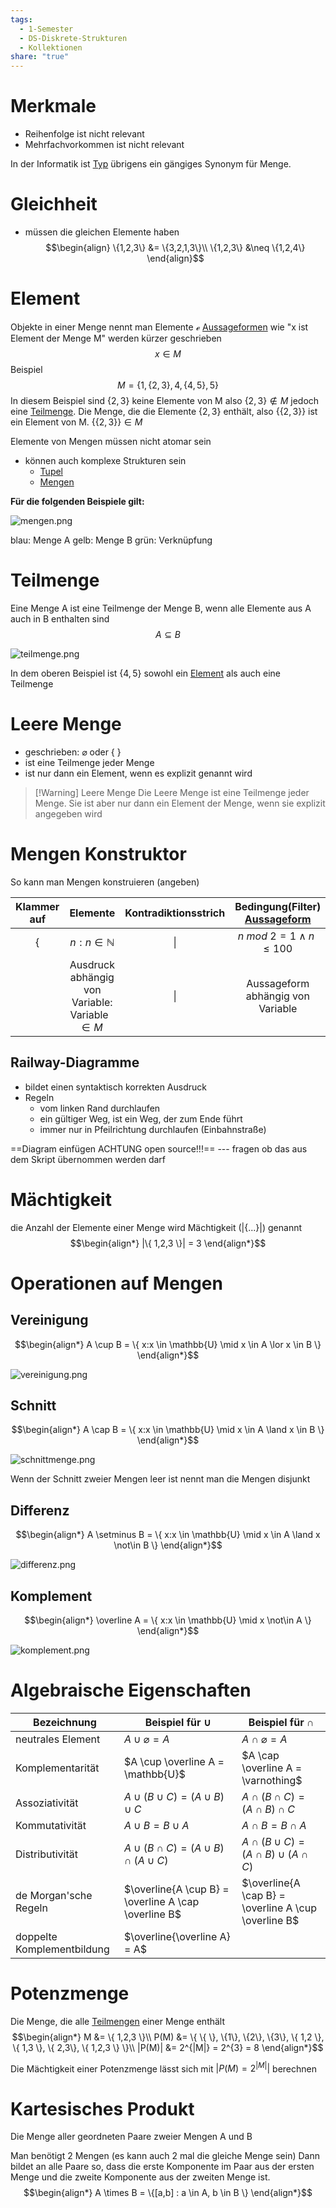 ```yaml
---
tags:
  - 1-Semester
  - DS-Diskrete-Strukturen
  - Kollektionen
share: "true"
---
```

# Merkmale
- Reihenfolge ist nicht relevant
- Mehrfachvorkommen ist nicht relevant

In der Informatik ist [Typ](Typ.md#) übrigens ein gängiges Synonym für Menge.
 
# Gleichheit
- müssen die gleichen Elemente haben
$$\begin{align}
\{1,2,3\} &= \{3,2,1,3\}\\
\{1,2,3\} &\neq \{1,2,4\}
\end{align}$$

# Element
Objekte in einer Menge nennt man Elemente $\mathcal{e}$ 
[Aussageformen](../Aussagenlogik/Aussagen-und-Aussageformen.md#aussageformen) wie "x ist Element der Menge M" werden kürzer geschrieben $$x \in M$$
Beispiel
$$M = \{1, \{ 2,3\}, 4, \{ 4,5\}, 5 \}$$
In diesem Beispiel sind $\{2,3\}$ keine Elemente von M also $\{ 2,3 \} \not\in M$ jedoch eine [Teilmenge](Mengen.md#teilmenge). Die Menge, die die Elemente $\{2,3\}$ enthält, also $\{ \{ 2,3 \} \}$ ist ein Element von M. $\{ \{ 2,3 \} \} \in M$ 

Elemente von Mengen müssen nicht atomar sein
- können auch komplexe Strukturen sein
	- [Tupel](./Tupel.md#)
	- [Mengen](Mengen.md#)

**Für die folgenden Beispiele gilt:** 

![mengen.png](./images/mengen.png#)

blau: Menge A
gelb: Menge B
grün: Verknüpfung
# Teilmenge
Eine Menge A ist eine Teilmenge der Menge B, wenn alle Elemente aus A auch in B enthalten sind $$A \subseteq B$$

![teilmenge.png](./images/teilmenge.png#)

In dem oberen Beispiel ist $\{ 4,5\}$ sowohl ein [Element](Mengen.md#element) als auch eine Teilmenge

# Leere Menge
- geschrieben: $\varnothing$ oder { }
- ist eine Teilmenge jeder Menge
- ist nur dann ein Element, wenn es explizit genannt wird


> [!Warning] Leere Menge
> Die Leere Menge ist eine Teilmenge jeder Menge. Sie ist aber nur dann ein Element der Menge, wenn sie explizit angegeben wird

# Mengen Konstruktor

So kann man Mengen konstruieren (angeben)

| Klammer auf |                     Elemente                     | Kontradiktionsstrich | Bedingung(Filter) [Aussageform](../Aussagenlogik/Aussagen-und-Aussageformen.md#aussagen) | Klammer zu |
|:-----------:|:------------------------------------------------:|:--------------------:|:--------------------------------------------------------------------:|:----------:|
|      {      |              $n : n \in \mathbb{N}$              |          \|          |                   $n\ mod\ 2 = 1 \land n \leq 100$                   |     }      |
|             | Ausdruck abhängig von Variable: Variable $\in M$ |          \|          |                  Aussageform abhängig von Variable                   |            |

## Railway-Diagramme
- bildet einen syntaktisch korrekten Ausdruck
- Regeln
	- vom linken Rand durchlaufen
	- ein gültiger Weg, ist ein Weg, der zum Ende führt
	- immer nur in Pfeilrichtung durchlaufen (Einbahnstraße)

==Diagram einfügen ACHTUNG open source!!!== --- fragen ob das aus dem Skript übernommen werden darf

# Mächtigkeit
die Anzahl der Elemente einer Menge wird Mächtigkeit ($|\{...\} |$) genannt
$$\begin{align*}
	|\{ 1,2,3 \}| = 3
\end{align*}$$
# Operationen auf Mengen

## Vereinigung

$$\begin{align*}
	A \cup B = \{ x:x \in \mathbb{U} \mid x \in A \lor x \in B \}
\end{align*}$$

![vereinigung.png](./images/vereinigung.png#)

## Schnitt

$$\begin{align*}
	A \cap B = \{ x:x \in \mathbb{U} \mid x \in A \land x \in B \}
\end{align*}$$

![schnittmenge.png](./images/schnittmenge.png#)

Wenn der Schnitt zweier Mengen leer ist nennt man die Mengen disjunkt

## Differenz

$$\begin{align*}
	A \setminus B = \{ x:x \in \mathbb{U} \mid x \in A \land x \not\in B \}
\end{align*}$$

![differenz.png](./images/differenz.png#)

## Komplement

$$\begin{align*}
	\overline A = \{ x:x \in \mathbb{U} \mid x \not\in A \}
\end{align*}$$

![komplement.png](./images/komplement.png#)

# Algebraische Eigenschaften

| Bezeichnung                | Beispiel für $\cup$                                  | Beispiel für $\cap$                                  |
| -------------------------- | ---------------------------------------------------- | ---------------------------------------------------- |
| neutrales Element          | $A \cup \varnothing = A$                             | $A \cap \varnothing = A$                             |
| Komplementarität           | $A \cup \overline A = \mathbb{U}$                    | $A \cap \overline A = \varnothing$                   |
| Assoziativität             | $A \cup (B \cup C) = (A \cup B) \cup C$              | $A \cap (B \cap C) = (A \cap B) \cap C$              |
| Kommutativität             | $A \cup B = B \cup A$                                | $A \cap B = B \cap A$                                |
| Distributivität            | $A \cup (B \cap C) = (A \cup B) \cap (A \cup C)$     | $A \cap (B \cup C) = (A \cap B) \cup (A \cap C)$     |
| de Morgan'sche Regeln      | $\overline{A \cup B} = \overline A \cap \overline B$ | $\overline{A \cap B} = \overline A \cup \overline B$ |
| doppelte Komplementbildung | $\overline{\overline A} = A$                         |                                                      |

# Potenzmenge

Die Menge, die alle [Teilmengen](Mengen.md.md#teilmenge) einer Menge enthält
$$\begin{align*}
	M &= \{ 1,2,3 \}\\
	P(M) &= \{ \{ \}, \{1\}, \{2\}, \{3\}, \{ 1,2 \}, \{ 1,3 \}, \{ 2,3\}, \{ 1,2,3 \} \}\\
	|P(M)| &= 2^{|M|} = 2^{3} = 8
\end{align*}$$

Die Mächtigkeit einer Potenzmenge lässt sich mit $|P(M)= 2^{|M|} |$ berechnen

# Kartesisches Produkt

Die Menge aller geordneten Paare zweier Mengen A und B

Man benötigt 2 Mengen (es kann auch 2 mal die gleiche Menge sein)
Dann bildet an alle Paare so, dass die erste Komponente im Paar aus der ersten Menge und die zweite Komponente aus der zweiten Menge ist.
$$\begin{align*}
	A \times B = \{[a,b] : a \in A, b \in B \}
\end{align*}$$
